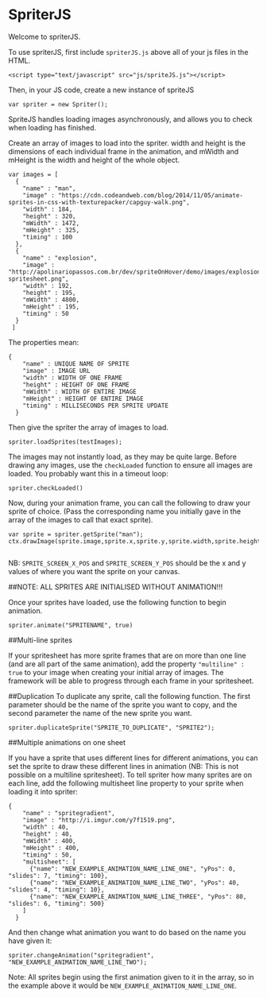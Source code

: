 # SpriterJS

Welcome to spriterJS.

To use spriterJS, first include `spriterJS.js` above all of your js files in the HTML.

`<script type="text/javascript" src="js/spriteJS.js"></script>`

Then, in your JS code, create a new instance of spriteJS

`var spriter = new Spriter();`

SpriteJS handles loading images asynchronously, and allows you to check when loading has finished.

Create an array of images to load into the spriter. width and height is the dimensions of each individual frame in the animation, and mWidth and mHeight is the width and height of the whole object.

```
var images = [
  {
    "name" : "man",
    "image" : "https://cdn.codeandweb.com/blog/2014/11/05/animate-sprites-in-css-with-texturepacker/capguy-walk.png",
    "width" : 184,
    "height" : 320,
    "mWidth" : 1472,
    "mHeight" : 325,
    "timing" : 100
  },
  {
    "name" : "explosion",
    "image" : "http://apolinariopassos.com.br/dev/spriteOnHover/demo/images/explosion-spritesheet.png",
    "width" : 192,
    "height" : 195,
    "mWidth" : 4800,
    "mHeight" : 195,
    "timing" : 50
  }
 ]
```

The properties mean: 

```
{
    "name" : UNIQUE NAME OF SPRITE
    "image" : IMAGE URL
    "width" : WIDTH OF ONE FRAME
    "height" : HEIGHT OF ONE FRAME
    "mWidth" : WIDTH OF ENTIRE IMAGE
    "mHeight" : HEIGHT OF ENTIRE IMAGE
    "timing" : MILLISECONDS PER SPRITE UPDATE
  }
```

Then give the spriter the array of images to load.

`spriter.loadSprites(testImages);`

The images may not instantly load, as they may be quite large. Before drawing any images, use the `checkLoaded` function to ensure all images are loaded. You probably want this in a timeout loop:

`spriter.checkLoaded()`

Now, during your animation frame, you can call the following to draw your sprite of choice. (Pass the corresponding name you initially gave in the array of the images to call that exact sprite).

```
var sprite = spriter.getSprite("man");
ctx.drawImage(sprite.image,sprite.x,sprite.y,sprite.width,sprite.height,SPRITE_SCREEN_X_POS,SPRITE_SCREEN_Y_POS,sprite.width,sprite.height);
    
```

NB: `SPRITE_SCREEN_X_POS` and `SPRITE_SCREEN_Y_POS` should be the x and y values of where you want the sprite on your canvas.

##NOTE: ALL SPRITES ARE INITIALISED WITHOUT ANIMATION!!!

Once your sprites have loaded, use the following function to begin animation.

`spriter.animate("SPRITENAME", true)`

##Multi-line sprites

If your spritesheet has more sprite frames that are on more than one line (and are all part of the same animation), add the property `"multiline" : true` to your image when creating your initial array of images. The framework will be able to progress through each frame in your spritesheet.

##Duplication
To duplicate any sprite, call the following function. The first parameter should be the name of the sprite you want to copy, and the second parameter the name of the new sprite you want.

`spriter.duplicateSprite("SPRITE_TO_DUPLICATE", "SPRITE2");`

##Multiple animations on one sheet

If you have a sprite that uses different lines for different animations, you can set the sprite to draw these different lines in animation (NB: This is not possible on a multiline spritesheet). To tell spriter how many sprites are on each line, add the following multisheet line property to your sprite when loading it into spriter:

```
{
    "name" : "spritegradient",
    "image" : "http://i.imgur.com/y7f1519.png",
    "width" : 40,
    "height" : 40,
    "mWidth" : 400,
    "mHeight" : 400,
    "timing" : 50,
    "multisheet": [
      {"name": "NEW_EXAMPLE_ANIMATION_NAME_LINE_ONE", "yPos": 0, "slides": 7, "timing": 100},
      {"name": "NEW_EXAMPLE_ANIMATION_NAME_LINE_TWO", "yPos": 40, "slides": 4, "timing": 10},
      {"name": "NEW_EXAMPLE_ANIMATION_NAME_LINE_THREE", "yPos": 80, "slides": 6, "timing": 500}
    ]
  }
```

And then change what animation you want to do based on the name you have given it:

`spriter.changeAnimation("spritegradient", "NEW_EXAMPLE_ANIMATION_NAME_LINE_TWO");`

Note: All sprites begin using the first animation given to it in the array, so in the example above it would be `NEW_EXAMPLE_ANIMATION_NAME_LINE_ONE`.
